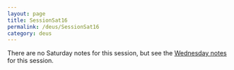 ```yaml
---
layout: page
title: SessionSat16
permalink: /deus/SessionSat16
category: deus
---
```

There are no Saturday notes for this session, but see the [Wednesday notes](SessionWed16) for this session.
